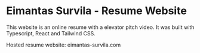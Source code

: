 # Eimantas Survila - Resume Website

This website is an online resume with a elevator pitch video. It was built with Typescript, React and Tailwind CSS.

Hosted resume website: eimantas-survila.com
